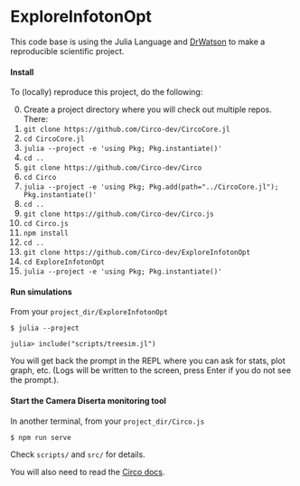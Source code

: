# ExploreInfotonOpt

This code base is using the Julia Language and [DrWatson](https://juliadynamics.github.io/DrWatson.jl/stable/)
to make a reproducible scientific project.

#### Install
To (locally) reproduce this project, do the following:

0. Create a project directory where you will check out multiple repos. There:
1. `git clone https://github.com/Circo-dev/CircoCore.jl`
1. `cd CircoCore.jl`
1. `julia --project -e 'using Pkg; Pkg.instantiate()'`
1. `cd ..`
1. `git clone https://github.com/Circo-dev/Circo`
1. `cd Circo`
1. `julia --project -e 'using Pkg; Pkg.add(path="../CircoCore.jl"); Pkg.instantiate()'`
1. `cd ..`
1. `git clone https://github.com/Circo-dev/Circo.js`
1. `cd Circo.js`
1. `npm install`
1. `cd ..`
1. `git clone https://github.com/Circo-dev/ExploreInfotonOpt`
1. `cd ExploreInfotonOpt`
1. `julia --project -e 'using Pkg; Pkg.instantiate()'`

#### Run simulations

From your `project_dir/ExploreInfotonOpt`
   ```
   $ julia --project

   julia> include("scripts/treesim.jl")
   ```
You will get back the prompt in the REPL where you can ask for stats, plot graph, etc. (Logs will be written to the screen, press Enter if you do not see the prompt.).

#### Start the Camera Diserta monitoring tool

In another terminal, from your `project_dir/Circo.js`
   ```
   $ npm run serve
   ```


Check `scripts/` and `src/` for details.

You will also need to read the [Circo docs](https://circo-dev.github.io/Circo-docs/dev/).
